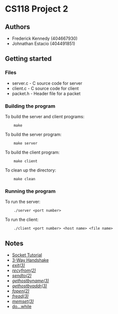 # CS118 Project 2

## Authors

* Frederick Kennedy (404667930)
* Johnathan Estacio (404491851)

## Getting started
### Files
* server.c - C source code for server
* client.c - C source code for client
* packet.h - Header file for a packet

### Building the program
To build the server and client programs:
```
    make
```
To build the server program:
```
    make server
```
To build the client program:
```
    make client
```
To clean up the directory:
```
    make clean
```

### Running the program
To run the server:
```
    ./server <port number>
```
To run the client:
```
    ./client <port number> <host name> <file name>
```

## Notes
* [Socket Tutorial](http://www.linuxhowtos.org/C_C++/socket.htm)
* [3-Way Handshake](http://www.inetdaemon.com/tutorials/internet/tcp/3-way_handshake.shtml)
* [_exit(3)_](http://man7.org/linux/man-pages/man3/exit.3.html)
* [_recvfrom(2)_](https://linux.die.net/man/2/recvfrom)
* [_sendto(2)_](https://linux.die.net/man/2/sendto)
* [_gethostbyname(3)_](http://man7.org/linux/man-pages/man3/gethostbyname.3.html)
* [_gethostbyaddr(3)_](https://linux.die.net/man/3/gethostbyaddr)
* [_fopen(2)_](https://linux.die.net/man/3/fopen)
* [_fread(3)_](http://man7.org/linux/man-pages/man3/fread.3.html)
* [_memset(3)_](http://man7.org/linux/man-pages/man3/memset.3.html)
* [do...while](https://www.tutorialspoint.com/cprogramming/c_do_while_loop.htm)